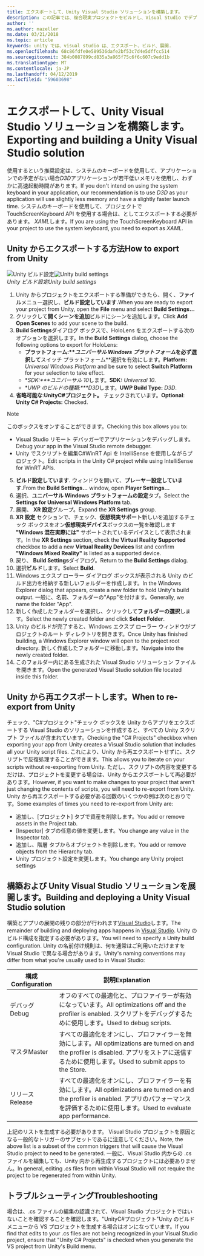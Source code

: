 ```yaml
---
title: エクスポートして、Unity Visual Studio ソリューションを構築します。
description: この記事では、複合現実プロジェクトをビルドし、Visual Studio でデプロイできるように Unity からエクスポートします。
author: ''
ms.author: mazeller
ms.date: 03/21/2018
ms.topic: article
keywords: unity では、visual studio は、エクスポート、ビルド、展開.
ms.openlocfilehash: 68c86fdfe0e589536dafe2bf53c7d4e5dffcc514
ms.sourcegitcommit: 384b0087899cd835a3a965f75c6f6c607c9edd1b
ms.translationtype: MT
ms.contentlocale: ja-JP
ms.lasthandoff: 04/12/2019
ms.locfileid: "59603698"
---
```

# <a name="exporting-and-building-a-unity-visual-studio-solution"></a><span data-ttu-id="d154b-104">エクスポートして、Unity Visual Studio ソリューションを構築します。</span><span class="sxs-lookup"><span data-stu-id="d154b-104">Exporting and building a Unity Visual Studio solution</span></span>

<span data-ttu-id="d154b-105">使用するという推奨設定は、システムのキーボードを使用して、アプリケーションでの予定がない場合*D3D*アプリケーションが若干低いメモリを使用し、わずかに高速起動時間があります。</span><span class="sxs-lookup"><span data-stu-id="d154b-105">If you don't intend on using the system keyboard in your application, our recommendation is to use *D3D* as your application will use slightly less memory and have a slightly faster launch time.</span></span> <span data-ttu-id="d154b-106">システムのキーボードを使用して、プロジェクトで TouchScreenKeyboard API を使用する場合は、としてエクスポートする必要があります。 *XAML*します。</span><span class="sxs-lookup"><span data-stu-id="d154b-106">If you are using the TouchScreenKeyboard API in your project to use the system keyboard, you need to export as *XAML*.</span></span>

## <a name="how-to-export-from-unity"></a><span data-ttu-id="d154b-107">Unity からエクスポートする方法</span><span class="sxs-lookup"><span data-stu-id="d154b-107">How to export from Unity</span></span>

<span data-ttu-id="d154b-108">![Unity ビルド設定](images/unitybuildsettings-300px.png)</span><span class="sxs-lookup"><span data-stu-id="d154b-108">![Unity build settings](images/unitybuildsettings-300px.png)</span></span><br>
<span data-ttu-id="d154b-109">*Unity ビルド設定*</span><span class="sxs-lookup"><span data-stu-id="d154b-109">*Unity build settings*</span></span>

1. <span data-ttu-id="d154b-110">Unity からプロジェクトをエクスポートする準備ができたら、開く、**ファイル**メニュー選択し、**ビルド設定しています.**</span><span class="sxs-lookup"><span data-stu-id="d154b-110">When you are ready to export your project from Unity, open the **File** menu and select **Build Settings...**</span></span>
2. <span data-ttu-id="d154b-111">クリックして**開くシーンを追加**ビルドにシーンを追加します。</span><span class="sxs-lookup"><span data-stu-id="d154b-111">Click **Add Open Scenes** to add your scene to the build.</span></span>
3. <span data-ttu-id="d154b-112">**Build Settings**ダイアログ ボックスで、HoloLens をエクスポートする次のオプションを選択します。</span><span class="sxs-lookup"><span data-stu-id="d154b-112">In the **Build Settings** dialog, choose the following options to export for HoloLens:</span></span>
   * <span data-ttu-id="d154b-113">**プラットフォーム:\*\**ユニバーサル Windows プラットフォーム*を必ず選択して**スイッチ プラットフォーム\*\*選択を有効にします。</span><span class="sxs-lookup"><span data-stu-id="d154b-113">**Platform:** *Universal Windows Platform* and be sure to select **Switch Platform** for your selection to take effect.</span></span>
   * <span data-ttu-id="d154b-114">\**SDK:\*\*\*ユニバーサル 10*します。</span><span class="sxs-lookup"><span data-stu-id="d154b-114">**SDK:** *Universal 10*.</span></span>
   * <span data-ttu-id="d154b-115">\**UWP のビルドの種類:\*\*\*D3D*します。</span><span class="sxs-lookup"><span data-stu-id="d154b-115">**UWP Build Type:** *D3D*.</span></span>
4. <span data-ttu-id="d154b-116">**省略可能な**:**UnityC#プロジェクト。** チェックされています。</span><span class="sxs-lookup"><span data-stu-id="d154b-116">**Optional**: **Unity C# Projects:** Checked.</span></span>

>[!NOTE]
><span data-ttu-id="d154b-117">このボックスをオンすることができます。</span><span class="sxs-lookup"><span data-stu-id="d154b-117">Checking this box allows you to:</span></span>
>* <span data-ttu-id="d154b-118">Visual Studio リモート デバッガーでアプリケーションをデバッグします。</span><span class="sxs-lookup"><span data-stu-id="d154b-118">Debug your app in the Visual Studio remote debugger.</span></span>
>* <span data-ttu-id="d154b-119">Unity でスクリプトを編集C#WinRT Api を IntelliSense を使用しながらプロジェクト。</span><span class="sxs-lookup"><span data-stu-id="d154b-119">Edit scripts in the Unity C# project while using IntelliSense for WinRT APIs.</span></span>

5. <span data-ttu-id="d154b-120">**ビルド設定しています.** ウィンドウを開いて、**プレーヤー設定しています.**</span><span class="sxs-lookup"><span data-stu-id="d154b-120">From the **Build Settings...** window, open **Player Settings...**</span></span>
6. <span data-ttu-id="d154b-121">選択、**ユニバーサル Windows プラットフォームの設定**タブ。</span><span class="sxs-lookup"><span data-stu-id="d154b-121">Select the **Settings for Universal Windows Platform** tab.</span></span>
7. <span data-ttu-id="d154b-122">展開、 **XR 設定**グループ。</span><span class="sxs-lookup"><span data-stu-id="d154b-122">Expand the **XR Settings** group.</span></span>
8. <span data-ttu-id="d154b-123">**XR 設定** セクションで、チェック、**仮想現実サポート**新しいを追加するチェック ボックスをオン**仮想現実デバイス**ボックスの一覧を確認します **"Windows 混在実際には"** サポートされているデバイスとして表示されます。</span><span class="sxs-lookup"><span data-stu-id="d154b-123">In the **XR Settings** section, check the **Virtual Reality Supported** checkbox to add a new **Virtual Reality Devices** list and confirm **"Windows Mixed Reality"** is listed as a supported device.</span></span>
9. <span data-ttu-id="d154b-124">戻り、 **Build Settings**ダイアログ。</span><span class="sxs-lookup"><span data-stu-id="d154b-124">Return to the **Build Settings** dialog.</span></span>
10. <span data-ttu-id="d154b-125">選択**ビルド**します。</span><span class="sxs-lookup"><span data-stu-id="d154b-125">Select **Build**.</span></span>
11. <span data-ttu-id="d154b-126">Windows エクスプ ローラー ダイアログ ボックスが表示される Unity のビルド出力を格納する新しいフォルダーを作成します。</span><span class="sxs-lookup"><span data-stu-id="d154b-126">In the Windows Explorer dialog that appears, create a new folder to hold Unity's build output.</span></span> <span data-ttu-id="d154b-127">一般に、名前、フォルダーの"App"を付けます。</span><span class="sxs-lookup"><span data-stu-id="d154b-127">Generally, we name the folder "App".</span></span>
12. <span data-ttu-id="d154b-128">新しく作成したフォルダーを選択し、クリックして**フォルダーの選択**します。</span><span class="sxs-lookup"><span data-stu-id="d154b-128">Select the newly created folder and click **Select Folder**.</span></span>
13. <span data-ttu-id="d154b-129">Unity のビルドが完了すると、Windows エクスプ ローラー ウィンドウがプロジェクトのルート ディレクトリを開きます。</span><span class="sxs-lookup"><span data-stu-id="d154b-129">Once Unity has finished building, a Windows Explorer window will open to the project root directory.</span></span> <span data-ttu-id="d154b-130">新しく作成したフォルダーに移動します。</span><span class="sxs-lookup"><span data-stu-id="d154b-130">Navigate into the newly created folder.</span></span>
14. <span data-ttu-id="d154b-131">このフォルダー内にある生成された Visual Studio ソリューション ファイルを開きます。</span><span class="sxs-lookup"><span data-stu-id="d154b-131">Open the generated Visual Studio solution file located inside this folder.</span></span>

## <a name="when-to-re-export-from-unity"></a><span data-ttu-id="d154b-132">Unity から再エクスポートします。</span><span class="sxs-lookup"><span data-stu-id="d154b-132">When to re-export from Unity</span></span>

<span data-ttu-id="d154b-133">チェック、"C#プロジェクト"チェック ボックスを Unity からアプリをエクスポートする Visual Studio のソリューションを作成すると、すべての Unity スクリプト ファイルが含まれています。</span><span class="sxs-lookup"><span data-stu-id="d154b-133">Checking the "C# Projects" checkbox when exporting your app from Unity creates a Visual Studio solution that includes all your Unity script files.</span></span> <span data-ttu-id="d154b-134">これにより、Unity から再エクスポートせずに、スクリプトで反復処理することができます。</span><span class="sxs-lookup"><span data-stu-id="d154b-134">This allows you to iterate on your scripts without re-exporting from Unity.</span></span> <span data-ttu-id="d154b-135">ただし、スクリプトの内容を変更するだけは、プロジェクトを変更する場合は、Unity からエクスポートして再必要があります。</span><span class="sxs-lookup"><span data-stu-id="d154b-135">However, if you want to make changes to your project that aren't just changing the contents of scripts, you will need to re-export from Unity.</span></span> <span data-ttu-id="d154b-136">Unity から再エクスポートする必要がある回数のいくつかの例は次のとおりです。</span><span class="sxs-lookup"><span data-stu-id="d154b-136">Some examples of times you need to re-export from Unity are:</span></span>
* <span data-ttu-id="d154b-137">追加し、[プロジェクト] タブで資産を削除します。</span><span class="sxs-lookup"><span data-stu-id="d154b-137">You add or remove assets in the Project tab.</span></span>
* <span data-ttu-id="d154b-138">[Inspector] タブの任意の値を変更します。</span><span class="sxs-lookup"><span data-stu-id="d154b-138">You change any value in the Inspector tab.</span></span>
* <span data-ttu-id="d154b-139">追加し、階層 タブからオブジェクトを削除します。</span><span class="sxs-lookup"><span data-stu-id="d154b-139">You add or remove objects from the Hierarchy tab.</span></span>
* <span data-ttu-id="d154b-140">Unity プロジェクト設定を変更します。</span><span class="sxs-lookup"><span data-stu-id="d154b-140">You change any Unity project settings</span></span>

## <a name="building-and-deploying-a-unity-visual-studio-solution"></a><span data-ttu-id="d154b-141">構築および Unity Visual Studio ソリューションを展開します。</span><span class="sxs-lookup"><span data-stu-id="d154b-141">Building and deploying a Unity Visual Studio solution</span></span>

<span data-ttu-id="d154b-142">構築とアプリの展開の残りの部分が行われます[Visual Studio](using-visual-studio.md)します。</span><span class="sxs-lookup"><span data-stu-id="d154b-142">The remainder of building and deploying apps happens in [Visual Studio](using-visual-studio.md).</span></span> <span data-ttu-id="d154b-143">Unity のビルド構成を指定する必要があります。</span><span class="sxs-lookup"><span data-stu-id="d154b-143">You will need to specify a Unity build configuration.</span></span> <span data-ttu-id="d154b-144">Unity の名前付け規則は、何を通常はご利用いただけますを Visual Studio で異なる場合があります。</span><span class="sxs-lookup"><span data-stu-id="d154b-144">Unity's naming conventions may differ from what you're usually used to in Visual Studio:</span></span>

|  <span data-ttu-id="d154b-145">構成</span><span class="sxs-lookup"><span data-stu-id="d154b-145">Configuration</span></span>  |  <span data-ttu-id="d154b-146">説明</span><span class="sxs-lookup"><span data-stu-id="d154b-146">Explanation</span></span> | 
|----------|----------|
|  <span data-ttu-id="d154b-147">デバッグ</span><span class="sxs-lookup"><span data-stu-id="d154b-147">Debug</span></span>  |  <span data-ttu-id="d154b-148">オフのすべての最適化と、プロファイラーが有効になっています。</span><span class="sxs-lookup"><span data-stu-id="d154b-148">All optimizations off and the profiler is enabled.</span></span> <span data-ttu-id="d154b-149">スクリプトをデバッグするために使用します。</span><span class="sxs-lookup"><span data-stu-id="d154b-149">Used to debug scripts.</span></span> | 
|  <span data-ttu-id="d154b-150">マスタ</span><span class="sxs-lookup"><span data-stu-id="d154b-150">Master</span></span>  |  <span data-ttu-id="d154b-151">すべての最適化をオンにし、プロファイラーを無効にします。</span><span class="sxs-lookup"><span data-stu-id="d154b-151">All optimizations are turned on and the profiler is disabled.</span></span> <span data-ttu-id="d154b-152">アプリをストアに送信するために使用します。</span><span class="sxs-lookup"><span data-stu-id="d154b-152">Used to submit apps to the Store.</span></span> | 
|  <span data-ttu-id="d154b-153">リリース</span><span class="sxs-lookup"><span data-stu-id="d154b-153">Release</span></span>  |  <span data-ttu-id="d154b-154">すべての最適化をオンにし、プロファイラーを有効にします。</span><span class="sxs-lookup"><span data-stu-id="d154b-154">All optimizations are turned on and the profiler is enabled.</span></span> <span data-ttu-id="d154b-155">アプリのパフォーマンスを評価するために使用します。</span><span class="sxs-lookup"><span data-stu-id="d154b-155">Used to evaluate app performance.</span></span> | 

<span data-ttu-id="d154b-156">上記のリストを生成する必要があります。 Visual Studio プロジェクトを原因となる一般的なトリガーのサブセットであるに注意してください。</span><span class="sxs-lookup"><span data-stu-id="d154b-156">Note, the above list is a subset of the common triggers that will cause the Visual Studio project to need to be generated.</span></span> <span data-ttu-id="d154b-157">一般に、Visual Studio 内からの .cs ファイルを編集しても、Unity 内から再生成するプロジェクトには必要ありません。</span><span class="sxs-lookup"><span data-stu-id="d154b-157">In general, editing .cs files from within Visual Studio will not require the project to be regenerated from within Unity.</span></span>

## <a name="troubleshooting"></a><span data-ttu-id="d154b-158">トラブルシューティング</span><span class="sxs-lookup"><span data-stu-id="d154b-158">Troubleshooting</span></span>

<span data-ttu-id="d154b-159">場合は、.cs ファイルの編集の認識されて、Visual Studio プロジェクトではいないことを確認することを確認します。"UnityC#プロジェクト"Unity のビルド メニューから VS プロジェクトを生成する場合はオンになっています。</span><span class="sxs-lookup"><span data-stu-id="d154b-159">If you find that edits to your .cs files are not being recognized in your Visual Studio project, ensure that "Unity C# Projects" is checked when you generate the VS project from Unity's Build menu.</span></span>
